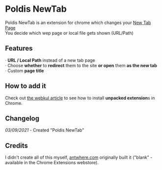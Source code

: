 # Poldis NewTab
Poldis NewTab is an extension for chrome which changes your [New Tab Page](chrome://newtab)  
You decide which wep page or local file gets shown (URL/Path)  


## Features
· **URL / Local Path** instead of a new tab page  
· Choose **whether** to **redirect** them to the site **or open** them **as the new tab**  
· Custom **page title**  


## How to add it
Check out [the webkul article](https://webkul.com/blog/how-to-install-the-unpacked-extension-in-chrome/ "How to install unpacked extensions in Chrome") to see how to install **unpacked extension**s in Chrome.  


## Changelog
_03/09/2021_ - Created "Poldis NewTab"  


## Credits
I didn't create all of this myself, [antwhere.com](antwhere.com) originally built it ("blank" - available in the Chrome Extensions webstore).  